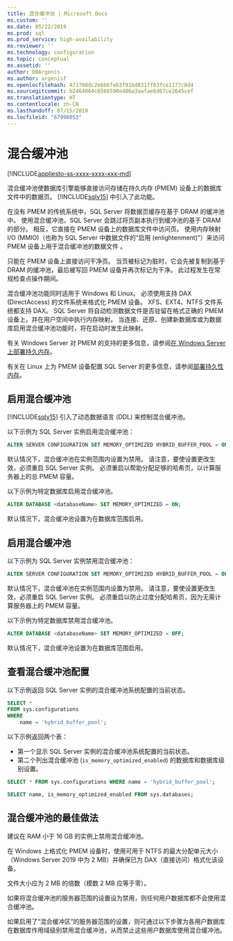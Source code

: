 ```yaml
---
title: 混合缓冲池 | Microsoft Docs
ms.custom: ''
ms.date: 05/22/2019
ms.prod: sql
ms.prod_service: high-availability
ms.reviewer: ''
ms.technology: configuration
ms.topic: conceptual
ms.assetid: ''
author: DBArgenis
ms.author: argenisf
ms.openlocfilehash: 471708dc2e6b6feb3f91bd831ff63fce1177c8d4
ms.sourcegitcommit: b2464064c0566590e486a3aafae6d67ce2645cef
ms.translationtype: HT
ms.contentlocale: zh-CN
ms.lasthandoff: 07/15/2019
ms.locfileid: "67998053"
---
```

# <a name="hybrid-buffer-pool"></a>混合缓冲池
[!INCLUDE[appliesto-ss-xxxx-xxxx-xxx-md](../../includes/appliesto-ss-xxxx-xxxx-xxx-md.md)]

混合缓冲池使数据库引擎能够直接访问存储在持久内存 (PMEM) 设备上的数据库文件中的数据页。 [!INCLUDE[sqlv15](../../includes/sssqlv15-md.md)] 中引入了此功能。

在没有 PMEM 的传统系统中，SQL Server 将数据页缓存在基于 DRAM 的缓冲池中。 使用混合缓冲池，SQL Server 会跳过将页副本执行到缓冲池的基于 DRAM 的部分。 相反，它直接在 PMEM 设备上的数据库文件中访问页。 使用内存映射 I/O (MMIO)（也称为 SQL Server 中数据文件的“启用 (enlightenment)”）来访问 PMEM 设备上用于混合缓冲池的数据文件  。

只能在 PMEM 设备上直接访问干净页。 当页被标记为脏时，它会先被复制到基于 DRAM 的缓冲池，最后被写回 PMEM 设备并再次标记为干净。 此过程发生在常规检查点操作期间。

混合缓冲池功能同时适用于 Windows 和 Linux。 必须使用支持 DAX (DirectAccess) 的文件系统来格式化 PMEM 设备。 XFS、EXT4、NTFS 文件系统都支持 DAX。 SQL Server 将自动检测数据文件是否驻留在格式正确的 PMEM 设备上，并在用户空间中执行内存映射。 当连接、还原、创建新数据库或为数据库启用混合缓冲池功能时，将在启动时发生此映射。

有关 Windows Server 对 PMEM 的支持的更多信息，请参阅[在 Windows Server 上部署持久内存](/windows-server/storage/storage-spaces/deploy-pmem/)。

有关在 Linux 上为 PMEM 设备配置 SQL Server 的更多信息，请参阅[部署持久性内存](../../linux/sql-server-linux-configure-pmem.md)。

## <a name="enable-hybrid-buffer-pool"></a>启用混合缓冲池

[!INCLUDE[sqlv15](../../includes/sssqlv15-md.md)] 引入了动态数据语言 (DDL) 来控制混合缓冲池。

以下示例为 SQL Server 实例启用混合缓冲池：

```sql
ALTER SERVER CONFIGURATION SET MEMORY_OPTIMIZED HYBRID_BUFFER_POOL = ON;
```

默认情况下，混合缓冲池在实例范围内设置为禁用。 请注意，要使设置更改生效，必须重启 SQL Server 实例。 必须重启以帮助分配足够的哈希页，以计算服务器上的总 PMEM 容量。

以下示例为特定数据库启用混合缓冲池。

```sql
ALTER DATABASE <databaseName> SET MEMORY_OPTIMIZED = ON;
```

默认情况下，混合缓冲池设置为在数据库范围启用。

## <a name="disable-hybrid-buffer-pool"></a>启用混合缓冲池

以下示例为 SQL Server 实例禁用混合缓冲池：

```sql
ALTER SERVER CONFIGURATION SET MEMORY_OPTIMIZED HYBRID_BUFFER_POOL = OFF;
```

默认情况下，混合缓冲池在实例范围内设置为禁用。 请注意，要使设置更改生效，必须重启 SQL Server 实例。 必须重启以防止过度分配哈希页，因为无需计算服务器上的 PMEM 容量。

以下示例为特定数据库禁用混合缓冲池。

```sql
ALTER DATABASE <databaseName> SET MEMORY_OPTIMIZED = OFF;
```

默认情况下，混合缓冲池设置为在数据库范围启用。

## <a name="view-hybrid-buffer-pool-configuration"></a>查看混合缓冲池配置

以下示例返回 SQL Server 实例的混合缓冲池系统配置的当前状态。

```sql
SELECT *
FROM sys.configurations
WHERE
    name = 'hybrid_buffer_pool';
```

以下示例返回两个表：

- 第一个显示 SQL Server 实例的混合缓冲池系统配置的当前状态。
- 第二个列出混合缓冲池 (`is_memory_optimized_enabled`) 的数据库和数据库级别设置。

```sql
SELECT * FROM sys.configurations WHERE name = 'hybrid_buffer_pool';

SELECT name, is_memory_optimized_enabled FROM sys.databases;
```

## <a name="best-practices-for-hybrid-buffer-pool"></a>混合缓冲池的最佳做法

建议在 RAM 小于 16 GB 的实例上禁用混合缓冲池。

在 Windows 上格式化 PMEM 设备时，使用可用于 NTFS 的最大分配单元大小（Windows Server 2019 中为 2 MB）并确保已为 DAX（直接访问）格式化该设备。

文件大小应为 2 MB 的倍数（模数 2 MB 应等于零）。

如果将混合缓冲池的服务器范围的设置设为禁用，则任何用户数据库都不会使用混合缓冲池。

如果启用了“混合缓冲区”的服务器范围的设置，则可通过以下步骤为各用户数据库在数据库作用域级别禁用混合缓冲池，从而禁止这些用户数据库使用混合缓冲池。
